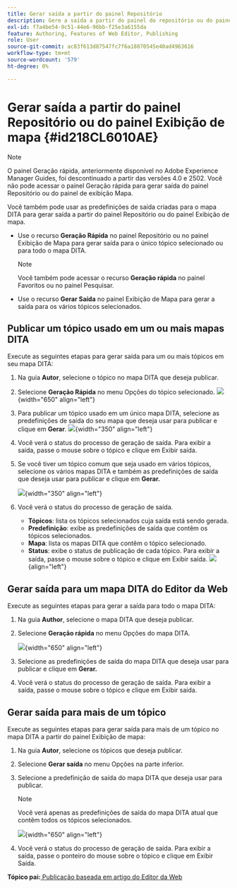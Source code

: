 ```yaml
---
title: Gerar saída a partir do painel Repositório
description: Gere a saída a partir do painel do repositório ou do painel Exibição do mapa no AEM Guides. Saiba como publicar um tópico usado em um ou mais mapas DITA ou gerar saída para vários tópicos.
exl-id: f7a4be54-9c51-44e6-96bb-f25e3a6155da
feature: Authoring, Features of Web Editor, Publishing
role: User
source-git-commit: ac83f613d87547fc7f6a18070545e40ad4963616
workflow-type: tm+mt
source-wordcount: '579'
ht-degree: 0%

---
```


# Gerar saída a partir do painel Repositório ou do painel Exibição de mapa {#id218CL6010AE}

>[!NOTE]
>
> O painel Geração rápida, anteriormente disponível no Adobe Experience Manager Guides, foi descontinuado a partir das versões 4.0 e 2502. Você não pode acessar o painel Geração rápida para gerar saída do painel Repositório ou do painel de exibição Mapa.

Você também pode usar as predefinições de saída criadas para o mapa DITA para gerar saída a partir do painel Repositório ou do painel Exibição de mapa.

- Use o recurso **Geração Rápida** no painel Repositório ou no painel Exibição de Mapa para gerar saída para o único tópico selecionado ou para todo o mapa DITA.

  >[!NOTE]
  >
  > Você também pode acessar o recurso **Geração rápida** no painel Favoritos ou no painel Pesquisar.

- Use o recurso **Gerar Saída** no painel Exibição de Mapa para gerar a saída para os vários tópicos selecionados.

## Publicar um tópico usado em um ou mais mapas DITA

Execute as seguintes etapas para gerar saída para um ou mais tópicos em seu mapa DITA:

1. Na guia **Autor**, selecione o tópico no mapa DITA que deseja publicar.

1. Selecione **Geração Rápida** no menu Opções do tópico selecionado.
   ![](images/select-topic-options-menu_cs.png){width="650" align="left"}

1. Para publicar um tópico usado em um único mapa DITA, selecione as predefinições de saída do seu mapa que deseja usar para publicar e clique em **Gerar**.
   ![](images/select-preset_cs.png){width="350" align="left"}

1. Você verá o status do processo de geração de saída. Para exibir a saída, passe o mouse sobre o tópico e clique em Exibir saída.

1. Se você tiver um tópico comum que seja usado em vários tópicos, selecione os vários mapas DITA e também as predefinições de saída que deseja usar para publicar e clique em **Gerar.**

   ![](images/select-preset-multiple-maps_cs.png){width="350" align="left"}

1. Você verá o status do processo de geração de saída.

   - **Tópicos**: lista os tópicos selecionados cuja saída está sendo gerada.
   - **Predefinição**: exibe as predefinições de saída que contêm os tópicos selecionados.
   - **Mapa**: lista os mapas DITA que contêm o tópico selecionado.
   - **Status**: exibe o status de publicação de cada tópico.
Para exibir a saída, passe o mouse sobre o tópico e clique em Exibir saída.
     ![](images/output-multiple-maps_cs.png){align="left"}


## Gerar saída para um mapa DITA do Editor da Web

Execute as seguintes etapas para gerar a saída para todo o mapa DITA:

1. Na guia **Author**, selecione o mapa DITA que deseja publicar.

1. Selecione **Geração rápida** no menu Opções do mapa DITA.

   ![](images/select-map-options-menu_cs.png){width="650" align="left"}

1. Selecione as predefinições de saída do mapa DITA que deseja usar para publicar e clique em **Gerar.**

1. Você verá o status do processo de geração de saída. Para exibir a saída, passe o mouse sobre o tópico e clique em Exibir saída.


## Gerar saída para mais de um tópico

Execute as seguintes etapas para gerar saída para mais de um tópico no mapa DITA a partir do painel Exibição de mapa:

1. Na guia **Autor**, selecione os tópicos que deseja publicar.

1. Selecione **Gerar saída** no menu Opções na parte inferior.

1. Selecione a predefinição de saída do mapa DITA que deseja usar para publicar.

   >[!NOTE]
   >
   > Você verá apenas as predefinições de saída do mapa DITA atual que contêm todos os tópicos selecionados.

   ![](images/generate-output-multiple-topics_cs.png){width="650" align="left"}

1. Você verá o status do processo de geração de saída. Para exibir a saída, passe o ponteiro do mouse sobre o tópico e clique em Exibir Saída.


**Tópico pai:**[ Publicação baseada em artigo do Editor da Web](web-editor-article-publishing.md)
